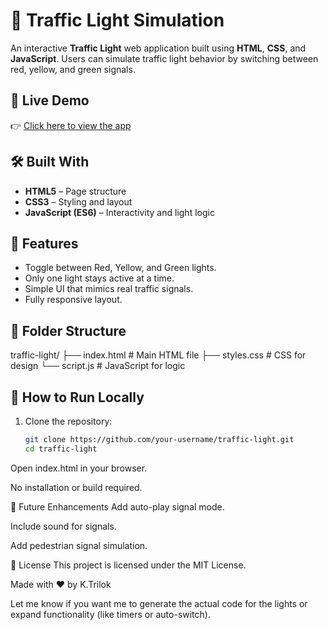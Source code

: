 # 🚦 Traffic Light Simulation

An interactive **Traffic Light** web application built using **HTML**, **CSS**, and **JavaScript**. Users can simulate traffic light behavior by switching between red, yellow, and green signals.

## 🔗 Live Demo

👉 [Click here to view the app](https://trafficlighttri.ccbp.tech)

## 🛠️ Built With

- **HTML5** – Page structure
- **CSS3** – Styling and layout
- **JavaScript (ES6)** – Interactivity and light logic

## 📸 Features

- Toggle between Red, Yellow, and Green lights.
- Only one light stays active at a time.
- Simple UI that mimics real traffic signals.
- Fully responsive layout.

## 📁 Folder Structure

traffic-light/
├── index.html # Main HTML file
├── styles.css # CSS for design
└── script.js # JavaScript for logic

## 🚀 How to Run Locally

1. Clone the repository:

   ```bash
   git clone https://github.com/your-username/traffic-light.git
   cd traffic-light
Open index.html in your browser.

No installation or build required.

🎯 Future Enhancements
Add auto-play signal mode.

Include sound for signals.

Add pedestrian signal simulation.

📄 License
This project is licensed under the MIT License.

Made with ❤️ by K.Trilok

Let me know if you want me to generate the actual code for the lights or expand functionality (like timers or auto-switch).
